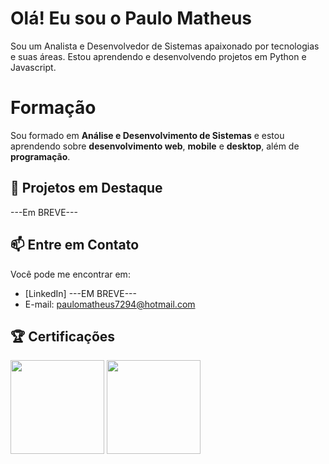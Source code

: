# Olá! Eu sou o Paulo Matheus

Sou um Analista e Desenvolvedor de Sistemas apaixonado por tecnologias e suas áreas. Estou aprendendo e desenvolvendo projetos em Python e Javascript.

# Formação

Sou formado em **Análise e Desenvolvimento de Sistemas** e estou aprendendo sobre **desenvolvimento web**, **mobile** e **desktop**, além de **programação**.

## 🚀 Projetos em Destaque

---Em BREVE---

## 📫 Entre em Contato

Você pode me encontrar em:
- [LinkedIn] ---EM BREVE---
- E-mail: paulomatheus7294@hotmail.com

## 🏆 Certificações

<img src="https://images.credly.com/images/b93bf373-3da6-4ada-9879-a0c39d6a11f8/image.png" width="150" />
<img src="https://images.credly.com/images/abab793c-9992-43aa-9ce8-eae5bf6b5c5b/image.png" width="150" />


